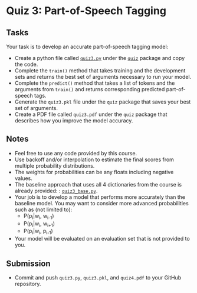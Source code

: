 # Quiz 3: Part-of-Speech Tagging

## Tasks

Your task is to develop an accurate part-of-speech tagging model:

* Create a python file called [`quiz3.py`](../../src/quiz/quiz3.py) under the [`quiz`](../../src/quiz/) package and copy the code.
* Complete the `train()` method that takes training and the development sets and returns the best set of arguments necessary to run your model.
* Complete the `predict()` method that takes a list of tokens and the arguments from `train()` and returns corresponding predicted part-of-speech tags.
* Generate the `quiz3.pkl` file under the `quiz` package that saves your best set of arguments.
* Create a PDF file called `quiz3.pdf` under the `quiz` package that describes how you improve the model accuracy.

## Notes

* Feel free to use any code provided by this course.
* Use backoff and/or interpolation to estimate the final scores from multiple probability distributions.
* The weights for probabilities can be any floats including negative values.
* The baseline approach that uses all 4 dictionaries from the course is already provided: : [`quiz3_base.py`](../../src/quiz/quiz3_base.py).   
* Your job is to develop a model that performs more accurately than the baseline model. You may want to consider more advanced probabilities such as (not limited to):
  * P(p<sub>i</sub>|w<sub>i</sub>, w<sub>i-1</sub>)
  * P(p<sub>i</sub>|w<sub>i</sub>, w<sub>i+1</sub>)
  * P(p<sub>i</sub>|w<sub>i</sub>, p<sub>i-1</sub>)
* Your model will be evaluated on an evaluation set that is not provided to you.

## Submission

* Commit and push `quiz3.py`, `quiz3.pkl`, and `quiz4.pdf` to your GitHub repository.
